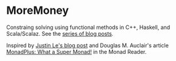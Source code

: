 # MoreMoney
Constraing solving using functional methods in C++, Haskell, and Scala/Scalaz. 
See the [series of blog posts](http://bartoszmilewski.com/2015/05/11/using-monads-in-c-to-solve-constraints-1-the-list-monad/).

Inspired by [Justin Le's blog post](http://blog.jle.im/entry/unique-sample-drawing-searches-with-list-and-statet) and Douglas M. Auclair's article [MonadPlus: What a Super Monad!](https://wiki.haskell.org/wikiupload/6/6a/TMR-Issue11.pdf) in the Monad Reader.
